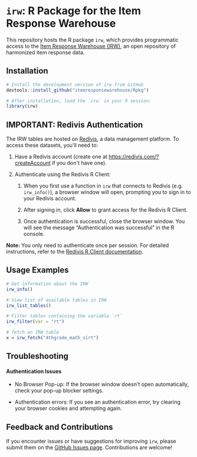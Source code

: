 # `irw`: R Package for the Item Response Warehouse

This repository hosts the R package `irw`, which provides programmatic access to the [Item Response Warehouse (IRW)](https://datapages.github.io/irw/), an open repository of harmonized item response data.

## Installation

``` r
# Install the development version of irw from GitHub
devtools::install_github("itemresponsewarehouse/Rpkg")

# After installation, load the `irw` in your R session:
library(irw)
```

## IMPORTANT: Redivis Authentication

The IRW tables are hosted on [Redivis](https://redivis.com), a data management platform. To access these datasets, you'll need to:

1.  Have a Redivis account (create one at <https://redivis.com/?createAccount> if you don't have one).

2.  Authenticate using the Redivis R Client:

    1.  When you first use a function in `irw` that connects to Redivis (e.g. `irw_info()`), a browser window will open, prompting you to sign in to your Redivis account.

    2.  After signing in, click **Allow** to grant access for the Redivis R Client.

    3.  Once authentication is successful, close the browser window. You will see the message “Authentication was successful” in the R console.

**Note:** You only need to authenticate once per session. For detailed instructions, refer to the [Redivis R Client documentation](https://apidocs.redivis.com/client-libraries/redivis-r/getting-started).

## Usage Examples

``` r
# Get information about the IRW
irw_info() 

# View list of available tables in IRW
irw_list_tables()

# Filter tables containing the variable `rt`
irw_filter(var = "rt")
```

``` r
# fetch an IRW table
x = irw_fetch("4thgrade_math_sirt") 
```

## Troubleshooting

#### Authentication Issues

-   No Browser Pop-up: If the browser window doesn't open automatically, check your pop-up blocker settings.

-   Authentication errors: If you see an authentication error, try clearing your browser cookies and attempting again.

## Feedback and Contributions

If you encounter issues or have suggestions for improving `irw`, please submit them on the [GitHub Issues page](https://github.com/hansorlee/irw/issues). Contributions are welcome!
